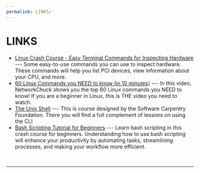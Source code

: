 ```yaml
---
permalink: LINKS/
---
```


# LINKS

* [Linux Crash Course - Easy Terminal Commands for Inspecting Hardware](https://youtu.be/oGyJr-iUwt8?si=59V2boc0XfmlFekg) --- 
Some easy-to-use commands you can use to inspect hardware. 
These commands will help you list PCI devices, view information about your CPU, and more.
* [60 Linux Commands you NEED to know (in 10 minutes)](https://youtu.be/gd7BXuUQ91w?si=ap1KE2wyK6hHlkDb) ---
In this video, NetworkChuck shows you the top 60 Linux commands you NEED to know! If you are a beginner in Linux, this is THE video you need to watch.
* [The Unix Shell](https://swcarpentry.github.io/shell-novice/) ---
This is course designed by the Software Carpentry Foundation. There you will find a full complement of lessons on using the CLI
* [Bash Scripting Tutorial for Beginners](https://youtu.be/tK9Oc6AEnR4?si=PcOMSHLEHX26w1m4) ---
Learn bash scripting in this crash course for beginners. Understanding how to use bash scripting will enhance your productivity by automating tasks, streamlining processes, and making your workflow more efficient.
<br>
<hr>
